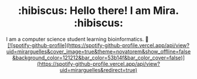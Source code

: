 <h1 align="center">
    :hibiscus: Hello there! I am Mira. :hibiscus:
</h1>
I am a computer science student learning bioinformatics. 🧬  

<div align="center">
    <a href="">[![spotify-github-profile](https://spotify-github-profile.vercel.app/api/view?uid=mirarguelles&cover_image=true&theme=novatorem&show_offline=false&background_color=121212&bar_color=53b14f&bar_color_cover=false)](https://spotify-github-profile.vercel.app/api/view?uid=mirarguelles&redirect=true)
</div>
